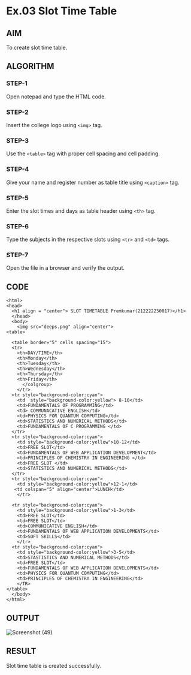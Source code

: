 # Ex.03 Slot Time Table
## AIM
  To create slot time table.

## ALGORITHM
### STEP-1
  Open notepad and type the HTML code.

### STEP-2
  Insert the college logo using ```<img>``` tag.

### STEP-3
  Use the ```<table>``` tag with proper cell spacing and cell padding.  

### STEP-4
  Give your name and register number as table title using ```<caption>``` tag.

### STEP-5
  Enter the slot times and days as table header using ```<th>``` tag.
  
### STEP-6
  Type the subjects in the respective slots using ```<tr>``` and ```<td>``` tags.
 
### STEP-7
  Open the file in a browser and verify the output.
  
## CODE
```
<html>
<head>
  <h1 align = "center"> SLOT TIMETABLE Premkumar(212222250017)</h1>  
  </head>
  <body>
    <img src="deeps.png" align="center">
<table>
 
  <table border="5" cells spacing="15">
  <tr>
    <th>DAY/TIME</th>
    <th>Monday</th>
    <th>Tuesday</th>
    <th>Wednesday</th>
    <th>Thursday</th>
    <th>Friday</th>
      </colgroup>
    </tr>
  <tr style="background-color:cyan">
    <td  style="background-color:yellow"> 8-10</td>
    <td>FUNDAMENTALS OF PROGRAMMING</td>
    <td> COMMUNACATIVE ENGLISH</td>
    <td>PHYSICS FOR QUANTUM COMPUTING</td>
    <td>STATISTICS AND NUMERICAL METHODS</td>
    <td>FUNDAMENTALS OF C PROGRAMMING </td>
  </tr>
  <tr style="background-color:cyan">
    <td style="background-color:yellow">10-12</td>
    <td>FREE SLOT</td>
    <td>FUNDAMENTALS OF WEB APPLICATION DEVELOPMENT</td>
    <td>PRINCIPLES OF CHEMISTRY IN ENGINEERING </td>
    <td>FREE SLOT </td>
    <td>STATISTICS AND NUMERICAL METHODS</td>
  </tr>
  <tr style="background-color:cyan">
    <td style="background-color:yellow">12-1</td>
   <td colspan="5" align="center">LUNCH</td>
    </tr>
  
  <tr style="background-color:cyan">
    <td style="background-color:yellow">1-3</td>
    <td>FREE SLOT</td>
    <td>FREE SLOT</td>
    <td>COMMUNICATIVE ENGLISH</td>
    <td>FUNDAMENTALS OF WEB APPLICATION DEVELOPMENTS</td>
    <td>SOFT SKILLS</td>
    </tr>
  <tr style="background-color:cyan">
    <td style="background-color:yellow">3-5</td>
    <td>STASTISTICS AND NUMERICAL METHODS</td>
    <td>FREE SLOT</td>
    <td>FUNDAMENTALS OF WEB APPLICATION DEVELOPMENTS</td>
    <td>PHYSICS FOR QUANTUM COMPUTING</td>
    <td>PRINCIPLES OF CHEMISTRY IN ENGINEERING</td>
    </TR>
</table> 
  </body>
</html>
```

## OUTPUT
![Screenshot (49)](https://user-images.githubusercontent.com/127816632/233429905-84115f1a-4367-406e-9523-17a1523a5ba5.png)


## RESULT
 Slot time table is created successfully.
